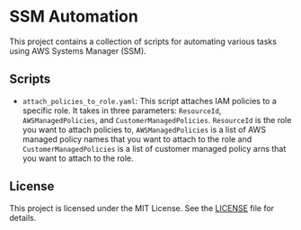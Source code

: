 # SSM Automation

This project contains a collection of scripts for automating various tasks using AWS Systems Manager (SSM).

## Scripts

- `attach_policies_to_role.yaml`: This script attaches IAM policies to a specific role. It takes in three parameters: `ResourceId`, `AWSManagedPolicies`, and `CustomerManagedPolicies`. `ResourceId` is the role you want to attach policies to, `AWSManagedPolicies` is a list of AWS managed policy names that you want to attach to the role and `CustomerManagedPolicies` is a list of customer managed policy arns that you want to attach to the role.

## License

This project is licensed under the MIT License. See the [LICENSE](LICENSE) file for details.
